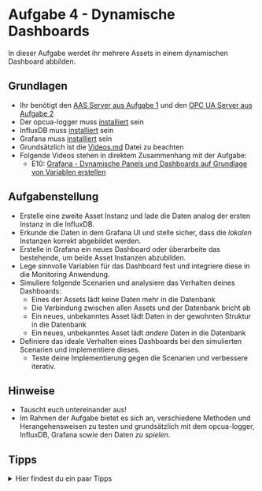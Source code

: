 # Aufgabe 4 - Dynamische Dashboards
In dieser Aufgabe werdet ihr mehrere Assets in einem dynamischen Dashboard abbilden.

## Grundlagen
* Ihr benötigt den [AAS Server aus Aufgabe 1](Aufgabe1.md) und den [OPC UA Server aus Aufgabe 2](Aufgabe2.md)
* Der opcua-logger muss [installiert](../Installation/opcua-logger.md) sein
* InfluxDB muss [installiert](../Installation/InfluxDB.md) sein
* Grafana muss [installiert](../Installation/Grafana.md) sein
* Grundsätzlich ist die [Videos.md](../Videos.md) Datei zu beachten
* Folgende Videos stehen in direktem Zusammenhang mit der Aufgabe:
  * E10: [Grafana - Dynamische Panels und Dashboards auf Grundlage von Variablen erstellen](https://www.youtube.com/watch?v=biAnjcLIkxc&list=PLzbl7wFtWqTR72ODjOUj5aEGsa4TxXYhy&index=11)
  
## Aufgabenstellung
* Erstelle eine zweite Asset Instanz und lade die Daten analog der ersten Instanz in die InfluxDB.
* Erkunde die Daten in dem Grafana UI und stelle sicher, dass die *lokalen* Instanzen korrekt abgebildet werden.
* Erstelle in Grafana ein neues Dashboard oder überarbeite das bestehende, um beide Asset Instanzen abzubilden.
* Lege sinnvolle Variablen für das Dashboard fest und integriere diese in die Monitoring Anwendung.
* Simuliere folgende Scenarien und analysiere das Verhalten deines Dashboards:
  * Eines der Assets lädt keine Daten mehr in die Datenbank
  * Die Verbindung zwischen allen Assets und der Datenbank bricht ab
  * Ein neues, unbekanntes Asset lädt Daten in der gewohnten Struktur in die Datenbank
  * Ein neues, unbekanntes Asset lädt *andere* Daten in die Datenbank
* Definiere das ideale Verhalten eines Dashboards bei den simulierten Scenarien und implementiere dieses.
  * Teste deine Implementierung gegen die Scenarien und verbessere iterativ.

## Hinweise
* Tauscht euch untereinander aus!
* Im Rahmen der Aufgabe bietet es sich an, verschiedene Methoden und Herangehensweisen zu testen und grundsätzlich mit dem opcua-logger, InfluxDB, Grafana sowie den Daten *zu spielen*.

## Tipps
<details>
  <summary>Hier findest du ein paar Tipps</summary>
  <ul>
    <li>Die zweite Asset Instanz kann aus einer Kopie des Flows, AAS Servers und OPC UA Servers bestehen</li>
	<details>
      <summary>Noch ein Tipp</summary>
      <ul><li>Netzwerkports sowie Datenquellen der beiden Asset Instanzen müssen unterschiedlich sein</li></ul>
    </details>
    <li>Die definierten Variablen sollten zur Identifizeirung der Assets dienen und jeweils einzigartig sein</li>
  </ul>
</details>